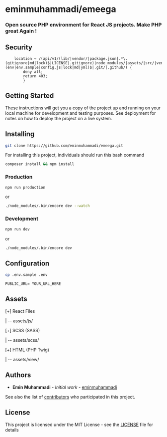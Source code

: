 # **eminmuhammadi/emeega**
### Open source PHP environment for React JS projects. Make PHP great Again !

## Security
```
	location ~ /(api/v1/(lib/|vendor/|package.json|.*\.(gitignore|md|lock)$|LICENSE|.gitignore)|node_modules/|assets/|src/|vendor/|LICENSE|package.json|.*\.(env|env.sample|config.js|lock|md|yml)$|.git/|.github/) {
	 	deny all;
		return 403;
        }
```

## Getting Started

These instructions will get you a copy of the project up and running on your local machine for development and testing purposes. See deployment for notes on how to deploy the project on a live system.

## Installing

```bash
git clone https://github.com/eminmuhammadi/emeega.git
```    
For installing this project, individuals should run this bash command
```bash
composer install && npm install
```
### Production
```bash
npm run production
```
or
```bash
./node_modules/.bin/encore dev --watch
```
### Development
```bash
npm run dev
```
or
```bash
./node_modules/.bin/encore dev
```

## Configuration
```bash
cp .env.sample .env
```

```text
PUBLIC_URL= YOUR_URL_HERE
```

## Assets
[+] React Files

 |  -- assets/js/

[+] SCSS (SASS)

 |  -- assets/scss/

[+] HTML (PHP Twig)

 |  -- assets/view/

## Authors
* **Emin Muhammadi** - *Initial work* - [eminmuhammadi](https://github.com/eminmuhammadi)

See also the list of [contributors](https://github.com/eminmuhammadi/emeega/contributors) who participated in this project.

## License

This project is licensed under the MIT License - see the [LICENSE](LICENSE) file for details
